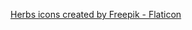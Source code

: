 <a href="https://www.flaticon.com/free-icons/herbs" title="herbs icons">Herbs icons created by Freepik - Flaticon</a>
